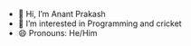 - 👋 Hi, I’m Anant Prakash
- 👀 I’m interested in Programming and cricket
- 😄 Pronouns: He/Him

<!---
yesap4/yesap4 is a ✨ special ✨ repository because its `README.md` (this file) appears on your GitHub profile.
You can click the Preview link to take a look at your changes.
--->
